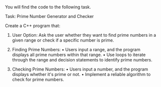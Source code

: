 You will find the code to the following task.


Task: Prime Number Generator and Checker

Create a C++ program that:

1. User Option: Ask the user whether they want to find prime numbers in a given range
or check if a specific number is prime.

3. Finding Prime Numbers:
• Users input a range, and the program displays all prime numbers within that
range.
• Use loops to iterate through the range and decision statements to identify
prime numbers.

4. Checking Prime Numbers:
• Users input a number, and the program displays whether it's prime or not.
• Implement a reliable algorithm to check for prime numbers.
